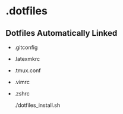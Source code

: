 # .dotfiles

## Dotfiles Automatically Linked

* .gitconfig
* .latexmkrc
* .tmux.conf
* .vimrc
* .zshrc

    ./dotfiles_install.sh
